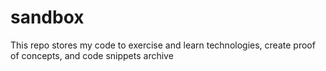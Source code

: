sandbox
=======
This repo stores my code to exercise and learn technologies, create proof of concepts, and code snippets archive
